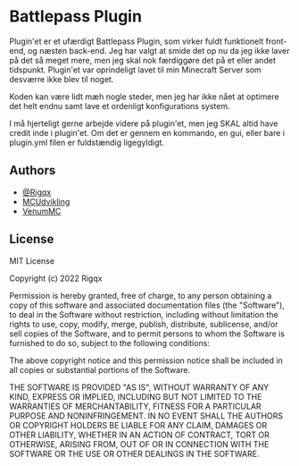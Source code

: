 # Battlepass Plugin
Plugin'et er et ufærdigt Battlepass Plugin, som virker fuldt funktionelt front-end, og næsten back-end. Jeg har valgt at smide det op nu da jeg ikke laver på det så meget mere, men jeg skal nok færdiggøre det på et eller andet tidspunkt. 
Plugin'et var oprindeligt lavet til min Minecraft Server som desværre ikke blev til noget.

Koden kan være lidt mæh nogle steder, men jeg har ikke nået at optimere det helt endnu samt lave et ordenligt konfigurations system.

I må hjerteligt gerne arbejde videre på plugin'et, men jeg SKAL altid have credit inde i plugin'et. Om det er gennem en kommando, en gui, eller bare i plugin.yml filen er fuldstændig ligegyldigt.

## Authors

- [@Rigqx](https://www.github.com/Rigqx)
- [MCUdvikling](https://MCUdvikling.dk)
- [VenumMC](https://VenumMC.dk)

## License
MIT License

Copyright (c) 2022 Rigqx

Permission is hereby granted, free of charge, to any person obtaining a copy
of this software and associated documentation files (the "Software"), to deal
in the Software without restriction, including without limitation the rights
to use, copy, modify, merge, publish, distribute, sublicense, and/or sell
copies of the Software, and to permit persons to whom the Software is
furnished to do so, subject to the following conditions:

The above copyright notice and this permission notice shall be included in all
copies or substantial portions of the Software.

THE SOFTWARE IS PROVIDED "AS IS", WITHOUT WARRANTY OF ANY KIND, EXPRESS OR
IMPLIED, INCLUDING BUT NOT LIMITED TO THE WARRANTIES OF MERCHANTABILITY,
FITNESS FOR A PARTICULAR PURPOSE AND NONINFRINGEMENT. IN NO EVENT SHALL THE
AUTHORS OR COPYRIGHT HOLDERS BE LIABLE FOR ANY CLAIM, DAMAGES OR OTHER
LIABILITY, WHETHER IN AN ACTION OF CONTRACT, TORT OR OTHERWISE, ARISING FROM,
OUT OF OR IN CONNECTION WITH THE SOFTWARE OR THE USE OR OTHER DEALINGS IN THE
SOFTWARE.
